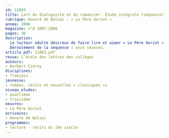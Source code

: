 ```yaml
---
id: 11803
title: Lart du dialoguiste et du romancier. Étude intégrale (séquence)
rubrique: Honoré de Balzac : « Le Père Goriot »
annee: 2006
magazine: n°8 2007-2008
pages: 36
description: 
  Le lecteur adulte désireux de faire lire et aimer « Le Père Goriot » à des élèves de troisième trouvera dans l’édition abrégée parue à l’école des loisirs les ressources nécessaires pour communiquer son amour de ce roman. Il faut dire qu’à l’instar de Hugo ou de Zola, Balzac est une « mine » : le sens de l’intrigue et celui du dialogue rendent ce texte éternellement vivant. Et contemporain lorsque l’on songe à ses thèmes : la relation entre parents et enfants, l’amour, l’ambition, la loi… Cet article choisit de mettre en relief l’art du dialoguiste et du romancier qui fabrique de puissantes intrigues, pour que les élèves utilisent ces pages, se les approprient par des activités montrant qu’ils ont compris les enjeux du roman : activités orales, mise en scène, travail d’accessoiriste ou de décorateur, mais aussi mise en relation avec le monde d’aujourd’hui et parallèle avec la presse ou le cinéma. L’article privilégie aussi le personnage de Rastignac, ce fils de la province qui se cherche des modèles à Paris et hésite entre deux pères et divers chemins.
  Déroulement de la séquence : onze séances.
article_pdf: 11803.pdf
revue: L’école des lettres des collèges
auteurs:
- Norbert Czarny
disciplines:
- français
jeunesse:
- romans, récits et nouvelles « classiques »s
niveau_etudes:
- quatrième
- troisième
oeuvres:
- Le Père Goriot
ecrivains:
- Honoré de Balzac
programmes:
- lecture - récits du 19e siècle
---
```

